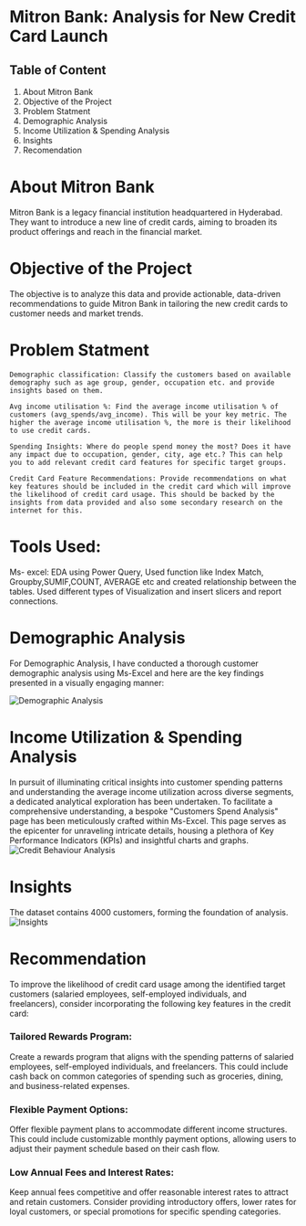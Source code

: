 # Mitron Bank: Analysis for New Credit Card Launch


## Table of Content

   1. About Mitron Bank
   2. Objective of the Project
   3. Problem Statment
   4. Demographic Analysis
   5. Income Utilization & Spending Analysis
   6. Insights 
   7. Recomendation
   
# About Mitron Bank
Mitron Bank is a legacy financial institution headquartered in Hyderabad. They want to introduce a new line of credit cards, aiming to broaden its product offerings and reach in the financial market.

#  Objective of the Project
The objective is to analyze this data and provide actionable, data-driven recommendations to guide Mitron Bank in tailoring the new credit cards to customer needs and market trends.

# Problem Statment
    Demographic classification: Classify the customers based on available demography such as age group, gender, occupation etc. and provide insights based on them.

    Avg income utilisation %: Find the average income utilisation % of customers (avg_spends/avg_income). This will be your key metric. The higher the average income utilisation %, the more is their likelihood to use credit cards.

    Spending Insights: Where do people spend money the most? Does it have any impact due to occupation, gender, city, age etc.? This can help you to add relevant credit card features for specific target groups.

    Credit Card Feature Recommendations: Provide recommendations on what key features should be included in the credit card which will improve the likelihood of credit card usage. This should be backed by the insights from data provided and also some secondary research on the internet for this.

 # Tools Used:
  Ms- excel: EDA using Power Query, Used function like Index Match, Groupby,SUMIF,COUNT, AVERAGE etc and created relationship between the tables. Used different types of Visualization and insert slicers and report connections.

 # Demographic Analysis
 For Demographic Analysis, I have conducted a thorough customer demographic analysis using Ms-Excel and here are the key findings presented in a visually engaging manner:
 

![Demographic Analysis](https://github.com/aastha-concordia/Credit-Card-Report-Analysis/assets/99286129/e6d9b8cf-2833-4297-9971-fb3a02d91b6e)

# Income Utilization & Spending Analysis
In pursuit of illuminating critical insights into customer spending patterns and understanding the average income utilization across diverse segments, a dedicated analytical exploration has been undertaken. To facilitate a comprehensive understanding, a bespoke "Customers Spend Analysis" page has been meticulously crafted within Ms-Excel. This page serves as the epicenter for unraveling intricate details, housing a plethora of Key Performance Indicators (KPIs) and insightful charts and graphs.
![Credit Behaviour Analysis](https://github.com/aastha-concordia/Credit-Card-Report-Analysis/assets/99286129/e0798305-e40a-445f-ab55-ac05536ab0e1)

# Insights 
The dataset contains 4000 customers, forming the foundation of analysis.
![Insights](https://github.com/aastha-concordia/Credit-Card-Report-Analysis/assets/99286129/db580489-d274-4c21-a5d8-9edde400a383)

# Recommendation
To improve the likelihood of credit card usage among the identified target customers (salaried employees, self-employed individuals, and freelancers), consider incorporating the following key features in the credit card:
### Tailored Rewards Program:
Create a rewards program that aligns with the spending patterns of salaried employees, self-employed individuals, and freelancers. This could include cash back on common categories of spending such as groceries, dining, and business-related expenses.
### Flexible Payment Options:
Offer flexible payment plans to accommodate different income structures. This could include customizable monthly payment options, allowing users to adjust their payment schedule based on their cash flow.
### Low Annual Fees and Interest Rates:
Keep annual fees competitive and offer reasonable interest rates to attract and retain customers. Consider providing introductory offers, lower rates for loyal customers, or special promotions for specific spending categories.





